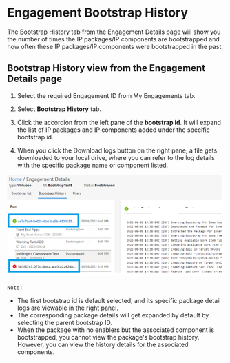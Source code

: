 
# Engagement Bootstrap History

The Bootstrap History tab from the Engagement Details page will show you the number of times the IP packages/IP components are bootstrapped and how often these IP packages/IP components were bootstrapped in the past.

## Bootstrap History view from the Engagement Details page

1. Select the required Engagement ID from My Engagements tab.

2. Select **Bootstrap History** tab.

3. Click the accordion from the left pane of the **bootstrap id**. It will expand the list of IP packages and IP components added under the specific bootstrap id.

4. When you click the Download logs button on the right pane, a file gets downloaded to your local drive, where you can refer to the log details with the specific package name or component listed.

![accordion.png](/docs/attachments/accordion-6b75c483-46c1-433d-b40f-f0c8442dd4ba.png)

`Note:`

- The first bootstrap id is default selected, and its specific package detail logs are viewable in the right panel.
- The corresponding package details will get expanded by default by selecting the parent bootstrap ID.
- When the package with no enablers but the associated component is bootstrapped, you cannot view the package's bootstrap history. However, you can view the history details for the associated components.




